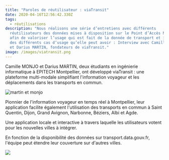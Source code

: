 ```yaml
---
title: "Paroles de réutilisateur : viaTransit"
date: 2020-04-16T12:56:42.330Z
tags:
  - réutilisations
description: "Nous réalisons une série d’entretiens avec différents
  réutilisateurs des données mises à disposition sur le Point d’Accès National,
  afin de valoriser l’usage qui est fait de la donnée de transport et illustrer
  des différents cas d’usage qu’elle peut avoir : Interview avec Camille MONJO
  et Darius MARTIN, fondateurs de viaTransit."
image: /images/viatransit.png
---
```

Camille MONJO et Darius MARTIN, deux étudiants en ingénierie informatique à EPITECH Montpellier, ont développé viaTransit : une plateforme multi-modale simplifiant l'information voyageur et les déplacements dans les transports en commun.

![martin et monjo](/images/martin_et_monjo.jpg "Les deux fondateurs de ViaTransit")

<!--StartFragment-->

Pionnier de l'information voyageur en temps réel à Montpellier, leur application facilite également l'utilisation des transports en commun à Saint Quentin, Dijon, Grand Avignon, Narbonne, Béziers, Albi et Agde.

Une application locale et interactive à travers laquelle les utilisateurs votent pour les nouvelles villes à intégrer.

En fonction de la disponibilité des données sur transport.data.gouv.fr, l'équipe peut étendre leur couverture sur d'autres villes.

<!--EndFragment-->

![](/images/viatransitapp.png)